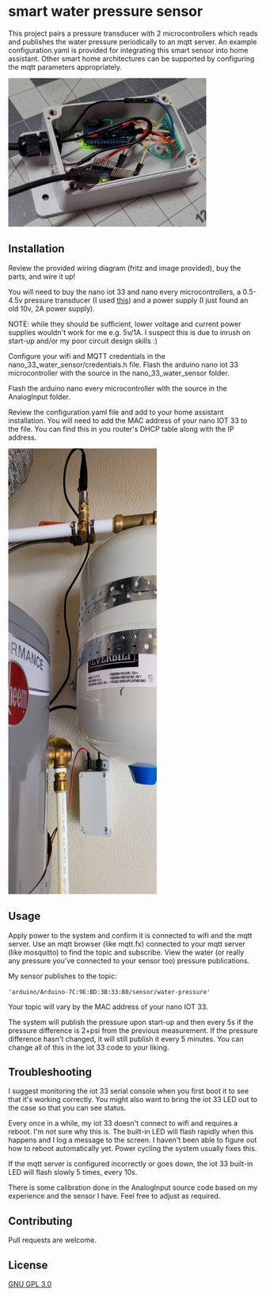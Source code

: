 # smart water pressure sensor

This project pairs a pressure transducer with 2 microcontrollers which reads and publishes the water pressure periodically to an mqtt server.  An example configuration.yaml is provided for integrating this smart sensor into home assistant.  Other smart home architectures can be supported by configuring the mqtt parameters appropriately.  

<img src="https://raw.githubusercontent.com/kevincw01/smart-water-pressure-sensor/main/case%20open.jpg" alt="case open" width="400" height="300">

## Installation

Review the provided wiring diagram (fritz and image provided), buy the parts, and wire it up!

You will need to buy the nano iot 33 and nano every microcontrollers, a 0.5-4.5v pressure transducer (I used [this](https://www.amazon.com/gp/product/B07Z3LRN6M/ref=ppx_yo_dt_b_asin_title_o08_s00?ie=UTF8&psc=1)) and a power supply (I just found an old 10v, 2A power supply).  

NOTE: while they should be sufficient, lower voltage and current power supplies wouldn't work for me e.g. 5v/1A.  I suspect this is due to inrush on start-up and/or my poor circuit design skills :)

Configure your wifi and MQTT credentials in the nano_33_water_sensor/credentials.h file.  Flash the arduino nano iot 33 microcontroller with the source in the nano_33_water_sensor folder.  

Flash the arduino nano every microcontroller with the source in the AnalogInput folder.

Review the configuration.yaml file and add to your home assistant installation.  You will need to add the MAC address of your nano IOT 33 to the file.  You can find this in you router's DHCP table along with the IP address.

<img src="https://raw.githubusercontent.com/kevincw01/smart-water-pressure-sensor/main/installed.jpg" alt="case open" width="300" height="900">

## Usage

Apply power to the system and confirm it is connected to wifi and the mqtt server.  Use an mqtt browser (like mqtt.fx) connected to your mqtt server (like mosquitto) to find the topic and subscribe.  View the water (or really any pressure you've connected to your sensor too) pressure publications. 

My sensor publishes to the topic:

```'arduino/Arduino-7C:9E:BD:3B:33:B0/sensor/water-pressure'```

Your topic will vary by the MAC address of your nano IOT 33.

The system will publish the pressure upon start-up and then every 5s if the pressure difference is 2+psi from the previous measurement.  If the pressure difference hasn't changed, it will still publish it every 5 minutes.  You can change all of this in the iot 33 code to your liking.

## Troubleshooting
I suggest monitoring the iot 33 serial console when you first boot it to see that it's working correctly.  You might also want to bring the iot 33 LED out to the case so that you can see status.

Every once in a while, my iot 33 doesn't connect to wifi and requires a reboot.  I'm not sure why this is.  The built-in LED will flash rapidly when this happens and I log a message to the screen.  I haven't been able to figure out how to reboot automatically yet.  Power cycling the system usually fixes this.

If the mqtt server is configured incorrectly or goes down, the iot 33 built-in LED will flash slowly 5 times, every 10s.  

There is some calibration done in the AnalogInput source code based on my experience and the sensor I have.  Feel free to adjust as required.

## Contributing
Pull requests are welcome.

## License
[GNU GPL 3.0](https://www.gnu.org/licenses/gpl-3.0.en.html)
